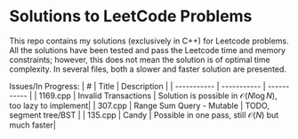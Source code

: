 # Solutions to LeetCode Problems

This repo contains my solutions (exclusively in C++) for Leetcode problems. All the solutions have been tested and pass the Leetcode time and memory constraints; however, this does not mean the solution is of optimal time complexity. In several files, both a slower and faster solution are presented.

Issues/In Progress:
| # | Title | Description |
| ----------- | ----------- | ----------- |
| 1169.cpp | Invalid Transactions | Solution is possible in $\mathcal O(N \log N)$, too lazy to implement|
| 307.cpp | Range Sum Query - Mutable | TODO, segment tree/BST |
| 135.cpp | Candy | Possible in one pass, still $\mathcal O(N)$ but much faster|
